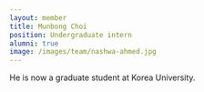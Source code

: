 ```yaml
---
layout: member
title: Munbong Choi
position: Undergraduate intern
alumni: true
image: /images/team/nashwa-ahmed.jpg
---
```


He is now a graduate student at Korea University. 
